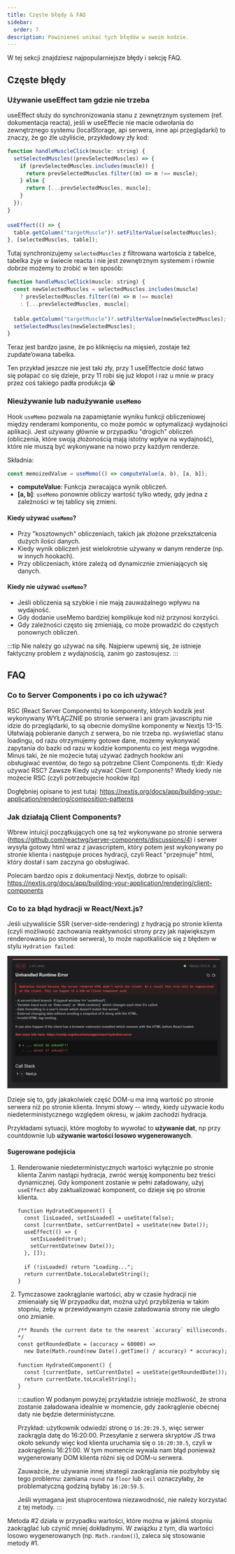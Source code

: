 ```yaml
---
title: Częste błędy & FAQ
sidebar:
  order: 7
description: Powinieneś unikać tych błędów w swoim kodzie.
---
```


W tej sekcji znajdziesz najpopularniejsze błędy i sekcję FAQ.

## Częste błędy

### Używanie useEffect tam gdzie nie trzeba

useEffect służy do synchronizowania stanu z zewnętrznym systemem (ref. dokumentacja reacta), jeśli w useEffecie nie macie odwołania do zewnętrznego systemu (localStorage, api serwera, inne api przeglądarki) to znaczy, że go źle użyliście, przykładowy zły kod:

```jsx
function handleMuscleClick(muscle: string) {
  setSelectedMuscles((prevSelectedMuscles) => {
    if (prevSelectedMuscles.includes(muscle)) {
      return prevSelectedMuscles.filter((m) => m !== muscle);
    } else {
      return [...prevSelectedMuscles, muscle];
    }
  });
}

useEffect(() => {
  table.getColumn("targetMuscle")?.setFilterValue(selectedMuscles);
}, [selectedMuscles, table]);
```

Tutaj synchronizujemy `selectedMuscles` z filtrowana wartościa z tabelce, tabelka żyje w świecie reacta i nie jest zewnętrznym systemem i równie dobrze możemy to zrobić w ten sposób:

```jsx
function handleMuscleClick(muscle: string) {
  const newSelectedMuscles = selectedMuscles.includes(muscle)
    ? prevSelectedMuscles.filter((m) => m !== muscle)
    : [...prevSelectedMuscles, muscle];

  table.getColumn("targetMuscle")?.setFilterValue(newSelectedMuscles);
  setSelectedMuscles(newSelectedMuscles);
}
```

Teraz jest bardzo jasne, że po kliknięciu na mięsień, zostaje też zupdate’owana tabelka.

Ten przykład jeszcze nie jest taki zły, przy 1 useEffectcie dość łatwo się połapać co się dzieje, przy 11 robi się już kłopot i raz u mnie w pracy przez coś takiego padła produkcja 😭

### Nieużywanie lub nadużywanie `useMemo`

Hook `useMemo` pozwala na zapamiętanie wyniku funkcji obliczeniowej między renderami komponentu, co może pomóc w optymalizacji wydajności aplikacji. Jest używany głównie w przypadku "drogich" obliczeń (obliczenia, które swoją złożonością mają istotny wpływ na wydajność), które nie muszą być wykonywane na nowo przy każdym renderze.

Składnia:

```jsx
const memoizedValue = useMemo(() => computeValue(a, b), [a, b]);
```

- **computeValue**: Funkcja zwracająca wynik obliczeń.
- **[a, b]**: `useMemo` ponownie obliczy wartość tylko wtedy, gdy jedna z zależności w tej tablicy się zmieni.

#### Kiedy używać `useMemo`?

- Przy "kosztownych" obliczeniach, takich jak złożone przekształcenia dużych ilości danych.
- Kiedy wynik obliczeń jest wielokrotnie używany w danym renderze (np. w innych hookach).
- Przy obliczeniach, które zależą od dynamicznie zmieniających się danych.

#### Kiedy nie używać `useMemo`?

- Jeśli obliczenia są szybkie i nie mają zauważalnego wpływu na wydajność.
- Gdy dodanie useMemo bardziej komplikuje kod niż przynosi korzyści.
- Gdy zależności często się zmieniają, co może prowadzić do częstych ponownych obliczeń.

:::tip
Nie należy go używać na siłę. Najpierw upewnij się, że istnieje faktyczny problem z wydajnością, zanim go zastosujesz.
:::

## FAQ

### Co to Server Components i po co ich używać?

RSC (React Server Components) to komponenty, których kodzik jest wykonywany WYŁĄCZNIE po stronie serwera i ani gram javascriptu nie idzie do przeglądarki, to są obecnie domyślne komponenty w Nextjs 13-15. Ułatwiają pobieranie danych z serwera, bo nie trzeba np. wyświetlać stanu loadingu, od razu otrzymujemy gotowe dane, możemy wykonywać zapytania do bazki od razu w kodzie komponentu co jest mega wygodne. Minus taki, że nie możecie tutaj używać żadnych hooków ani obsługiwać eventów, do tego są potrzebne Client Components.
tl;dr:
Kiedy używać RSC?
Zawsze
Kiedy używać Client Components?
Wtedy kiedy nie możecie RSC (czyli potrzebujecie hooków itp)

Dogłębniej opisane to jest tutaj: <https://nextjs.org/docs/app/building-your-application/rendering/composition-patterns>

### Jak działają Client Components?

Wbrew intuicji początkujących one są też wykonywane po stronie serwera (<https://github.com/reactwg/server-components/discussions/4>) i serwer wysyła gotowy html wraz z javascriptem, który potem jest wykonywany po stronie klienta i następuje proces hydracji, czyli React "przejmuje" html, który dostał i sam zaczyna go obsługiwać.

Polecam bardzo opis z dokumentacji Nextjs, dobrze to opisali: <https://nextjs.org/docs/app/building-your-application/rendering/client-components>

### Co to za błąd hydracji w React/Next.js?

Jeśli używaliście SSR (server-side-rendering) z hydracją po stronie klienta (czyli możliwość zachowania reaktywności strony przy jak największym renderowaniu po stronie serwera), to może napotkaliście się z błędem w stylu `Hydration failed`:

![Next.js hydration failed error](../../../../assets/webdev/image1.png)

Dzieje się to, gdy jakakolwiek część DOM-u ma inną wartość po stronie serwera niż po stronie klienta. Innymi słowy -- wtedy, kiedy używacie kodu niedeterministycznego względem okresu, w jakim zachodzi hydracja.

Przykładami sytuacji, które mogłoby to wywołać to **używanie dat**, np przy countdownie lub **używanie wartości losowo wygenerowanych**.

#### Sugerowane podejścia

1. Renderowanie niedeterministycznych wartości wyłącznie po stronie klienta
   Zanim nastąpi hydracja, zwróć wersję komponentu bez treści dynamicznej. Gdy komponent zostanie w pełni załadowany, użyj `useEffect` aby zaktualizować komponent, co dzieje się po stronie klienta.

   ```tsx
   function HydratedComponent() {
     const [isLoaded, setIsLoaded] = useState(false);
     const [currentDate, setCurrentDate] = useState(new Date());
     useEffect(() => {
       setIsLoaded(true);
       setCurrentDate(new Date());
     }, []);

     if (!isLoaded) return "Loading...";
     return currentDate.toLocaleDateString();
   }
   ```

2. Tymczasowe zaokrąglanie wartości, aby w czasie hydracji nie zmienaiały się
   W przypadku dat, można użyć przybliżenia w takim stopniu, żeby w przewidywanym czasie załadowania strony nie uległo ono zmianie.

   ```tsx
   /** Rounds the current date to the nearest `accuracy` milliseconds. */
   const getRoundedDate = (accuracy = 60000) =>
     new Date(Math.round(new Date().getTime() / accuracy) * accuracy);

   function HydratedComponent() {
     const [currentDate, setCurrentDate] = useState(getRoundedDate());
     return currentDate.toLocaleString();
   }
   ```

   :::caution
   W podanym powyżej przykładzie istnieje możliwość, że strona zostanie załadowana idealnie w momencie, gdy zaokrąglenie obecnej daty nie będzie deterministyczne.

   Przykład: użytkownik odwiedzi stronę o `16:20:29.5`, więc serwer zaokrągla datę do 16:20:00. Przesyłanie z serwera skryptów JS trwa około sekundy więc kod klienta uruchamia się o `16:20:30.5`, czyli w zaokrągleniu 16:21:00. W tym momencie wywala nam błąd ponieważ wygenerowany DOM klienta różni się od DOM-u serwera.

   Zauważcie, że używanie innej strategii zaokrąglania nie pozbyłoby się tego problemu: zamiana `round` na `floor` lub `ceil` oznaczyłaby, że problematyczną godziną byłaby `16:20:59.5`.

   Jeśli wymagana jest stuprocentowa niezawodność, nie należy korzystać z tej metody.
   :::

Metoda #2 działa w przypadku wartości, które można w jakimś stopniu zaokrąglać lub czynić mniej dokładnymi. W związku z tym, dla wartości losowo wygenerowanych (np. `Math.random()`), zaleca się stosowanie metody #1.
